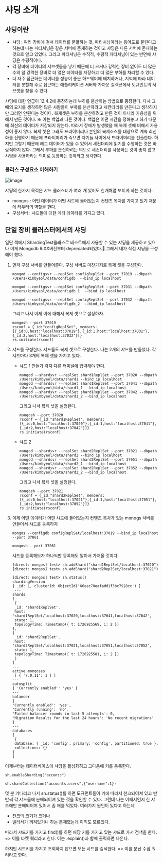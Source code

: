 # 샤딩 소개
## 샤딩이란
- 샤딩 : 여러 장비에 걸쳐 데이터를 분할하는 것, 파티셔닝이라는 용어도로 불린다고 하는데 나는 파티셔닝은 같은 서버에 존재하는 것이고 샤딩은 다른 서버에 존재하는 것으로 알고 있었다. 그리고 파티셔닝은 수직적, 수평적 파티셔님이 있는 반면에 샤딩은 수평적이다.
- 각 장비에 데이터의 서브셋들을 넣기 때문에 더 크거나 강력한 장비 없이도 더 많은 수의 덜 강력한 장비로 더 많은 데이터를 저장하고 더 많은 부하를 처리할 수 있다.
- 더 자주 접근하는 데이터를 성능이 좋은 하드웨어에 배치하거나, 지역에 따라 데이터를 분할해 주로 접근하는 애플리케이션 서버와 가까운 컬렉션에서 도큐먼트의 서브셋을 찾을 수 있다.

샤딩에 대한 언급이 12.4.2에 등장하는데 부하를 분산하는 방법으로 등장한다.
다시 그 때의 요지를 생각하면
많은 사람들이 부하를 분산하려고 세컨더리를 만든다고 생각하지만 그러면 안된다는 것이다.
복제셋은 부하를 분산하려고 만든 것이 아니라 가용성을 위해서 만든 것이다. 
또 이는 백업과 다른 것이다.
백업은 어떤 시간을 정해놓고 하기 때문에 최신의 데이터가 저장되지 않는다. 따라서 장애가 발생했을 때 복제 셋에 비해서 가용성이 좋지 않다.
복제 셋은 그래도 프라이머리나 본인의 복제소스를 대상으로 계속 최신화를 진행하기 때문에 프라이머리가 죽으면 자기들 사이에서 프라이머리를 선출한다.
하지만 그렇기 때문에 래그 데이터가 있을 수 있어서 세컨더리에 읽기를 수행하는 것은 바람직하지 않다.
그래서 부하를 분산하려는 의도로 세컨더리를 사용하는 것이 좋지 않고 샤딩을 사용하라는 의미로 등장하는 것이라고 생각한다.


### 클러스 구성요소 이해하기
![image](https://github.com/user-attachments/assets/099246ba-2ed0-4831-b362-ca2f3db98c19)

샤딩의 한가지 목적은
샤드 클러스터가 여러 개 있어도 한개처럼 보이게 하는 것이다.

- mongos : 어떤 데이터가 어떤 샤드에 들어있는지 컨텐츠 목차를 가지고 있기 때문에 라우터의 역할을 한다.
- 구성서버 : 샤드들에 대한 메타 데이터를 가지고 있다.
## 단일 장비 클러스터에서의 샤딩
일단 책에서 ShardingTest클래스로 테스트에서 사용할 수 있는 샤딩을 제공하고 있으나 이게 Mongodb 6.XX버전부터 deprecated되었다.🫣
그래서 내가 직접 샤딩을 구성해야 했다.

1. 먼저 구성 서버를 만들어준다. 구성 서버도 마찬가지로 복제 셋을 구성한다.
   ```
   mongod --configsvr --replSet configReplSet --port 37019 --dbpath /Users/kimbyeol/data/configdb  --bind_ip localhost
   ```

   ```
   mongod --configsvr --replSet configReplSet --port 37031 --dbpath /Users/kimbyeol/data/configdb_1  --bind_ip localhost
   ```

   ```
   mongod --configsvr --replSet configReplSet --port 37032 --dbpath /Users/kimbyeol/data/configdb_2  --bind_ip localhost
   ```

   그리고 나서 이제 이에 대해서 복제 셋으로 설정하자.
   ```
   mongosh --port 37019
   rsconf = {_id:"configReplSet", members:[{_id:0,host:"localhost:37019"},{_id:1,host:"localhost:37031"},{_id:2,host:"localhost:37032"}]}
   rs.initiate(rsconf)
   ```
2. 샤드를 구성한다. 샤드들도 복제 셋으로 구성한다. 나는 2개의 샤드를 만들었다. 각 샤드마다 3개의 복제 셋을 가지고 있다.
   - 샤드 1 만들기 각자 다른 터미널에 입력해야 한다. 
     ```
     mongod --shardsvr --replSet shard1ReplSet --port 37020 --dbpath /Users/kimbyeol/data/shard1 --bind_ip localhost
     mongod --shardsvr --replSet shard1ReplSet --port 37041 --dbpath /Users/kimbyeol/data/shard1_1 --bind_ip localhost
     mongod --shardsvr --replSet shard1ReplSet --port 37042 --dbpath /Users/kimbyeol/data/shard1_2 --bind_ip localhost
     ```
     그리고 나서 복제 셋을 설정한다.
     ```
     mongosh --port 37020
     rsconf = {_id:"shard1ReplSet", members:[{_id:0,host:"localhost:37020"},{_id:1,host:"localhost:37041"},{_id:2,host:"localhost:37042"}]}
     rs.initiate(rsconf)
     ```
   - 샤드 2
     ```
     mongod --shardsvr --replSet shard2ReplSet --port 37021 --dbpath /Users/kimbyeol/data/shard2 --bind_ip localhost
     mongod --shardsvr --replSet shard2ReplSet --port 37051 --dbpath /Users/kimbyeol/data/shard2_1 --bind_ip localhost
     mongod --shardsvr --replSet shard2ReplSet --port 37052 --dbpath /Users/kimbyeol/data/shard2_2 --bind_ip localhost
     ```
     그리고 나서 복제 셋을 설정한다.
     ```
     mongosh --port 37021
     rsconf = {_id:"shard2ReplSet", members:[{_id:0,host:"localhost:37021"},{_id:1,host:"localhost:37051"},{_id:2,host:"localhost:37052"}]}
     rs.initiate(rsconf)
     ```
3. 이제 어떤 데이터가 어떤 샤드에 들어있는지 컨텐츠 목차가 있는 monogs 서버를 만들어서 샤드를 등록하자
   ```
   mongos --configdb configReplSet/localhost:37019 --bind_ip localhost --port 37061
   ```
   ```
   mongosh --port 37061
   ```
   샤드를 등록해보자 하나씩만 등록해도 알아서 가져올 것이다.
   ```
   [direct: mongos] test> sh.addShard("shard1ReplSet/localhost:37020")
   [direct: mongos] test> sh.addShard("shard2ReplSet/localhost:37021")
   ```
   ```
   [direct: mongos] test> sh.status()
   shardingVersion
   { _id: 1, clusterId: ObjectId('66eec70eafadd1f3bc7928cc') }
    ---
   shards
   [
    {
    _id: 'shard1ReplSet',
    host: 'shard1ReplSet/localhost:37020,localhost:37041,localhost:37042',
    state: 1,
    topologyTime: Timestamp({ t: 1726925569, i: 2 })
   },
   {
    _id: 'shard2ReplSet',
    host: 'shard2ReplSet/localhost:37021,localhost:37051,localhost:37052',
    state: 1,
    topologyTime: Timestamp({ t: 1726925581, i: 2 })
    }
   ]
   ---
   active mongoses
    [ { '7.0.11': 1 } ]
   ---
   autosplit
   { 'Currently enabled': 'yes' }
   ---
   balancer
   {
   'Currently enabled': 'yes',
   'Currently running': 'no',
   'Failed balancer rounds in last 5 attempts': 0,
   'Migration Results for the last 24 hours': 'No recent migrations'
   }
   ---
   databases
   [
    {
    database: { _id: 'config', primary: 'config', partitioned: true },
    collections: {}
   }
   ]
   ```

이제부터는 데이터베이스에 샤딩을 활성화하고
그다음에 키를 등록한다.
```
sh.enableSharding("acconts")
```
```
sh.shardCollection("accounts.users",{"username":1})
```

몇 분 기다리고 나서 sh.status()를 하면 도규먼트들이 키에 따라서 천크되어져 있고 반반씩 각 샤드들에 분배되어져 있는 것을 확인할 수 있다.
그런데 나는 어째서인지 한 샤드에만 분배되어져 있어서 좀 애를 먹었다.
여러가지 원인이 있다고 하는데
- 천크의 크기가 크거나
- 밸러서가 꺼져있거나
하는 문제였는데 아직도 모르겠다.

따라서 샤드키를 가지고 find()를 하면 해당 키를 가지고 있는 샤드로 가서 검색을 한다. => 이를 타켓 쿼리라고 한다.
이는 .explain()과 함께 출력하면 나온다.

하지만 샤드키를 가지고 조회하지 않으면 모든 샤드를 검색한다. => 이를 분산 수집 쿼리라고 한다.
